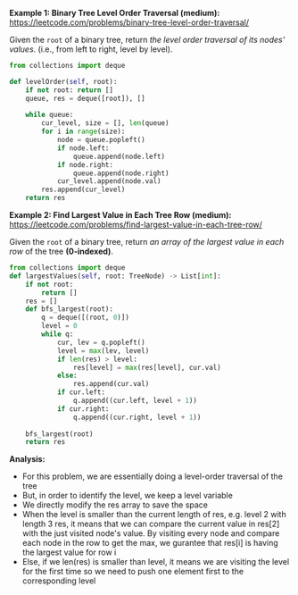 **Example 1: Binary Tree Level Order Traversal (medium):** https://leetcode.com/problems/binary-tree-level-order-traversal/

Given the `root` of a binary tree, return *the level order traversal of its nodes' values*. (i.e., from left to right, level by level).

```python
from collections import deque

def levelOrder(self, root):
    if not root: return []
    queue, res = deque([root]), []
        
    while queue:
        cur_level, size = [], len(queue)
        for i in range(size):
            node = queue.popleft()
            if node.left:
                queue.append(node.left)
            if node.right:
                queue.append(node.right)
            cur_level.append(node.val)
        res.append(cur_level)
    return res
```


**Example 2: Find Largest Value in Each Tree Row (medium):** https://leetcode.com/problems/find-largest-value-in-each-tree-row/

Given the `root` of a binary tree, return *an array of the largest value in each row* of the tree **(0-indexed)**.

```python
from collections import deque
def largestValues(self, root: TreeNode) -> List[int]:
    if not root:
        return []
    res = []
    def bfs_largest(root):
        q = deque([(root, 0)])
        level = 0
        while q:
            cur, lev = q.popleft()
            level = max(lev, level)
            if len(res) > level:
                res[level] = max(res[level], cur.val)
            else:
                res.append(cur.val)
            if cur.left:
                q.append((cur.left, level + 1))
            if cur.right:
                q.append((cur.right, level + 1))
    
    bfs_largest(root)
    return res
```
**Analysis:**

- For this problem, we are essentially doing a level-order traversal of the tree
- But, in order to identify the level, we keep a level variable
- We directly modify the res array to save the space
- When the level is smaller than the current length of res, e.g. level 2 with length 3 res, it means that we can compare the current value in res[2] with the just visited node's value. By visiting every node and compare each node in the row to get the max, we gurantee that res[i] is having the largest value for row i
- Else, if we len(res) is smaller than level, it means we are visiting the level for the first time so we need to push one element first to the corresponding level